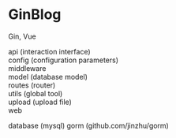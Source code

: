 # GinBlog
Gin, Vue  

api           (interaction interface)  
config        (configuration parameters)  
middleware      
model         (database model)  
routes        (router)  
utils         (global tool)  
upload        (upload file)  
web             


database      (mysql)
gorm          (github.com/jinzhu/gorm)  


